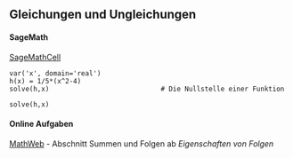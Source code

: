 ## Gleichungen und Ungleichungen

#### SageMath

[SageMathCell](https://sagecell.sagemath.org/)

```
var('x', domain='real')
h(x) = 1/5*(x^2-4)
solve(h,x)                            # Die Nullstelle einer Funktion
```

```
solve(h,x)
```

#### Online Aufgaben

[MathWeb](https://mathweb.de/mod/page/view.php?id=9) - Abschnitt Summen und Folgen ab _Eigenschaften von Folgen_

```

```
